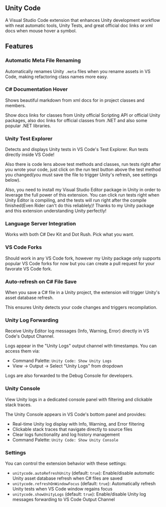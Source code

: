 ## Unity Code

A Visual Studio Code extension that enhances Unity development workflow with neat automatic tools, Unity Tests, and great official doc links or xml docs when mouse hover a symbol.

## Features

### Automatic Meta File Renaming
Automatically renames Unity `.meta` files when you rename assets in VS Code, making refactoring class names more easy.

### C# Documentation Hover
Shows beautiful markdown from xml docs for in project classes and members.

Show docs links for classes from Unity official Scripting API or official Unity packages, also doc links for official classes from .NET and also some popular .NET libraries. 

### Unity Test Explorer
Detects and displays Unity tests in VS Code's Test Explorer. Run tests directly inside VS Code!

Also there is code lens above test methods and classes, run tests right after you wrote your code, just click on the run test button above the test method you changed(you must save the file to trigger Unity's refresh, see settings below).

Also, you need to install my Visual Studio Editor package in Unity in order to leverage the full power of this extension. You can click run tests right when Unity Editor is compiling, and the tests will run right after the compile finished(Even Rider can't do this reliablely)! Thanks to my Unity package and this extension understanding Unity perfectly!

### Language Server Integration
Works with both C# Dev Kit and Dot Rush. Pick what you want.

### VS Code Forks
Should work in any VS Code fork, however my Unity package only supports popular VS Code forks for now but you can create a pull request for your favorate VS Code fork.

### Auto-refresh on C# File Save
When you save a C# file in a Unity project, the extension will trigger Unity's asset database refresh.

This ensures Unity detects your code changes and triggers recompilation.

### Unity Log Forwarding
Receive Unity Editor log messages (Info, Warning, Error) directly in VS Code's Output Channel.

Logs appear in the "Unity Logs" output channel with timestamps. You can access them via:
- Command Palette: `Unity Code: Show Unity Logs`
- View → Output → Select "Unity Logs" from dropdown

Logs are also forwarded to the Debug Console for developers.

### Unity Console
View Unity logs in a dedicated console panel with filtering and clickable stack traces.

The Unity Console appears in VS Code's bottom panel and provides:
- Real-time Unity log display with Info, Warning, and Error filtering
- Clickable stack traces that navigate directly to source files
- Clear logs functionality and log history management
- Command Palette: `Unity Code: Show Unity Console`

### Settings
You can control the extension behavior with these settings:

- `unitycode.autoRefreshUnity` (default: `true`): Enable/disable automatic Unity asset database refresh when C# files are saved
- `unitycode.refreshOnWindowFocus` (default: `true`): Automatically refresh Unity tests when VS Code window regains focus
- `unitycode.showUnityLogs` (default: `true`): Enable/disable Unity log messages forwarding to VS Code Output Channel
